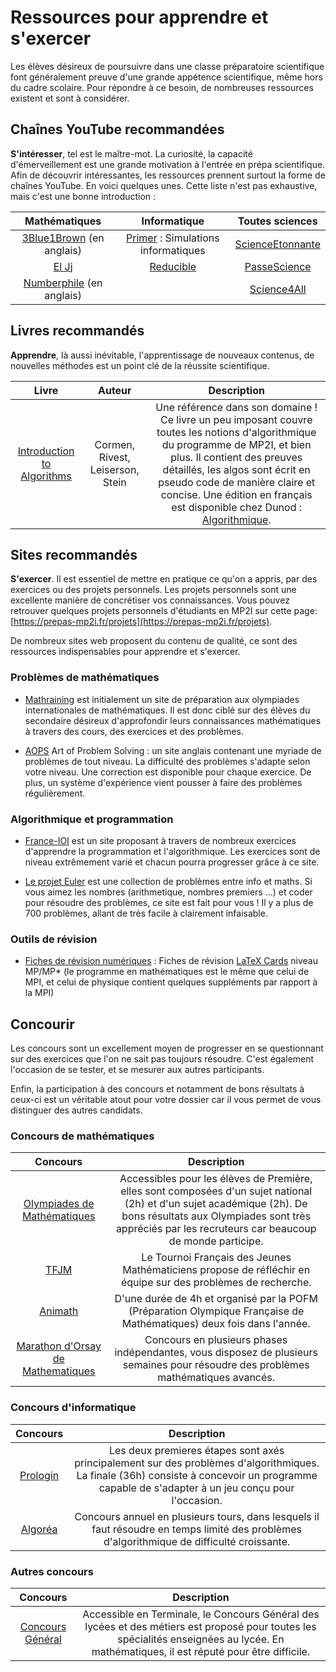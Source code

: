 # Ressources pour apprendre et s'exercer



Les élèves désireux de poursuivre dans une classe préparatoire scientifique font généralement preuve d'une grande appétence scientifique, même hors du cadre scolaire. Pour répondre à ce besoin, de nombreuses ressources existent et sont à considérer.

## Chaînes YouTube recommandées

[3Blue1Brown]: https://www.youtube.com/c/3blue1brown
[Primer]: https://www.youtube.com/c/PrimerLearning
[ScienceEtonnante]: https://www.youtube.com/c/ScienceEtonnante
[El Jj]: https://www.youtube.com/c/ElJj42
[PasseScience]: https://www.youtube.com/c/PasseScience
[Numberphile]: https://www.youtube.com/channel/UCoxcjq-8xIDTYp3uz647V5A
[Science4All]: https://www.youtube.com/c/Science4Allfran%C3%A7ais
[Reducible]: https://www.youtube.com/c/Reducible

**S'intéresser**, tel est le maître-mot.
La curiosité, la capacité d'émerveillement est une grande motivation à l'entrée en prépa scientifique. Afin de découvrir intéressantes, les ressources prennent surtout la forme de chaînes YouTube. En voici quelques unes. Cette liste n'est pas exhaustive, mais c'est une bonne introduction :

| Mathématiques | Informatique | Toutes sciences |
:--------------:|:--------------:|:--------------:
| [3Blue1Brown] (en anglais) | [Primer] : Simulations informatiques | [ScienceEtonnante]
[El Jj] | [Reducible] | [PasseScience]
| [Numberphile] (en anglais) | | [Science4All]

## Livres recommandés

[Introduction to Algorithms]: https://en.wikipedia.org/wiki/Introduction_to_Algorithms

**Apprendre**, là aussi inévitable, l'apprentissage de nouveaux contenus, de nouvelles méthodes est un point clé de la réussite scientifique.

|     Livre     |      Auteur     |               Description              |
:--------------:|:---------------:|:--------------------------------------:|
| [Introduction to Algorithms] | Cormen, Rivest, Leiserson, Stein | Une référence dans son domaine ! Ce livre un peu imposant couvre toutes les notions d'algorithmique du programme de MP2I, et bien plus. Il contient des preuves détaillés, les algos sont écrit en pseudo code de manière claire et concise. Une édition en français est disponible chez Dunod : [Algorithmique](https://www.dunod.com/sciences-techniques/algorithmique-cours-avec-957-exercices-et-158-problemes). |

## Sites recommandés

**S'exercer**.
Il est essentiel de mettre en pratique ce qu'on a appris, par des exercices ou des projets personnels. Les projets personnels sont une excellente manière de concrétiser vos connaissances. Vous pouvez retrouver quelques projets personnels d'étudiants en MP2I sur cette page: [https://prepas-mp2i.fr/projets](https://prepas-mp2i.fr/projets).

De nombreux sites web proposent du contenu de qualité, ce sont des ressources indispensables pour apprendre et s'exercer.

### Problèmes de mathématiques

* [Mathraining](https://www.mathraining.be/) est initialement un site de préparation aux olympiades internationales de mathématiques. Il est donc ciblé sur des élèves du secondaire désireux d'approfondir leurs connaissances mathématiques à travers des cours, des exercices et des problèmes.

* [AOPS](https://artofproblemsolving.com/alcumus/problem) Art of Problem Solving : un site anglais contenant une myriade de problèmes de tout niveau. La difficulté des problèmes s'adapte selon votre niveau. Une correction est disponible pour chaque exercice. De plus, un système d'expérience vient pousser à faire des problèmes régulièrement.

### Algorithmique et programmation

* [France-IOI](http://www.france-ioi.org/) est un site proposant à travers de nombreux exercices d'apprendre la programmation et l'algorithmique. Les exercices sont de niveau extrêmement varié et chacun pourra progresser grâce à ce site.

* [Le projet Euler](https://projecteuler.net/) est une collection de problèmes entre info et maths. Si vous aimez les nombres (arithmetique, nombres premiers ...) et coder pour résoudre des problèmes, ce site est fait pour vous ! Il y a plus de 700 problèmes, allant de très facile à clairement infaisable.

### Outils de révision

* [Fiches de révision numériques](https://fiches.nathanfallet.me/) : Fiches de révision [LaTeX Cards](https://latexcards.app/) niveau MP/MP* (le programme en mathématiques est le même que celui de MPI, et celui de physique contient quelques suppléments par rapport à la MPI)

## Concourir

[Olympiades de Mathématiques]: https://www.education.gouv.fr/les-olympiades-nationales-de-mathematiques-5732
[Prologin]: https://prologin.org/
[Concours général]: https://www.education.gouv.fr/le-concours-general-des-lycees-et-des-metiers-un-prix-d-excellence-10022
[TFJM]: https://tfjm.org/
[Animath]: https://maths-olympiques.fr/?cat=16
[Algoréa]: https://algorea.org/#/
[Marathon d'Orsay de Mathematiques]: https://www.imo.universite-paris-saclay.fr/marathon/

Les concours sont un excellement moyen de progresser en se questionnant sur des exercices que l'on ne sait pas toujours résoudre. C'est également l'occasion de se tester, et se mesurer aux autres participants.

Enfin, la participation à des concours et notamment de bons résultats à ceux-ci est un véritable atout pour votre dossier car
il vous permet de vous distinguer des autres candidats.

### Concours de mathématiques

|   Concours    |               Description              |
:--------------:|:--------------------------------------:|
| [Olympiades de Mathématiques] | Accessibles pour les élèves de Première, elles sont composées d'un sujet national (2h) et d'un sujet académique (2h). De bons résultats aux Olympiades sont très appréciés par les recruteurs car beaucoup de monde participe. |
| [TFJM] | Le Tournoi Français des Jeunes Mathématiciens propose de réfléchir en équipe sur des problèmes de recherche. |
| [Animath] | D'une durée de 4h et organisé par la POFM (Préparation Olympique Française de Mathématiques) deux fois dans l'année.
| [Marathon d'Orsay de Mathematiques] | Concours en plusieurs phases indépendantes, vous disposez de plusieurs semaines pour résoudre des problèmes mathématiques avancés. |

### Concours d'informatique

|   Concours    |               Description              |
:--------------:|:--------------------------------------:|
| [Prologin] | Les deux premieres étapes sont axés principalement sur des problèmes d'algorithmiques. La finale (36h) consiste à concevoir un programme capable de s'adapter à un jeu conçu pour l'occasion. |
| [Algoréa] | Concours annuel en plusieurs tours, dans lesquels il faut résoudre en temps limité des problèmes d'algorithmique de difficulté croissante. |

### Autres concours

|   Concours    |               Description              |
:--------------:|:--------------------------------------:|
| [Concours Général] | Accessible en Terminale, le Concours Général des lycées et des métiers est proposé pour toutes les spécialités enseignées au lycée. En mathématiques, il est réputé pour être difficile. |

